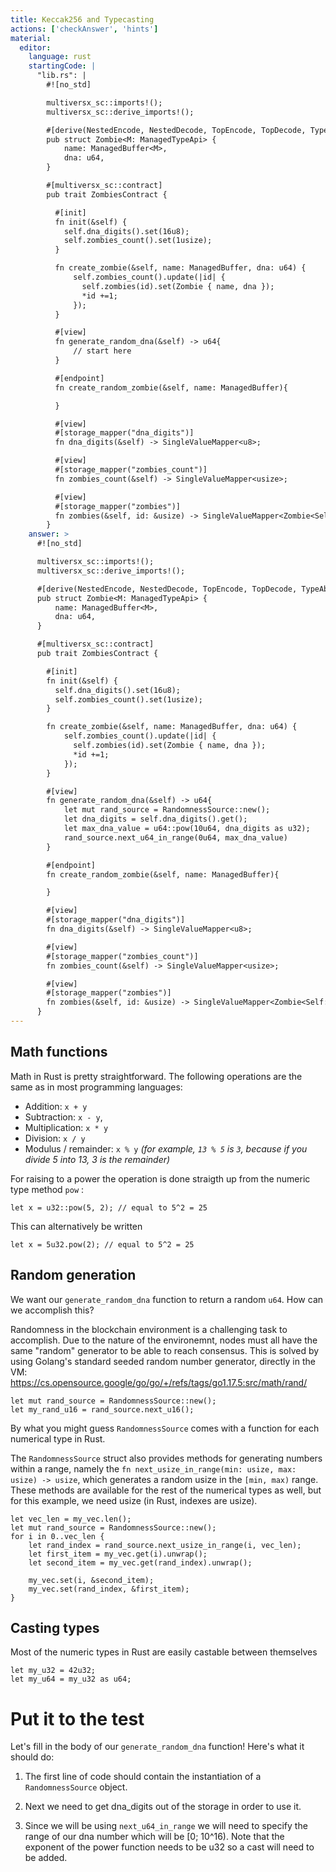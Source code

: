 ```yaml
---
title: Keccak256 and Typecasting
actions: ['checkAnswer', 'hints']
material:
  editor:
    language: rust
    startingCode: |
      "lib.rs": |
        #![no_std]

        multiversx_sc::imports!();
        multiversx_sc::derive_imports!();

        #[derive(NestedEncode, NestedDecode, TopEncode, TopDecode, TypeAbi)]
        pub struct Zombie<M: ManagedTypeApi> {
            name: ManagedBuffer<M>,
            dna: u64,
        }

        #[multiversx_sc::contract]
        pub trait ZombiesContract {

          #[init]
          fn init(&self) {
            self.dna_digits().set(16u8);
            self.zombies_count().set(1usize);
          }

          fn create_zombie(&self, name: ManagedBuffer, dna: u64) {
              self.zombies_count().update(|id| {
                self.zombies(id).set(Zombie { name, dna });
                *id +=1;
              });
          }

          #[view]
          fn generate_random_dna(&self) -> u64{
              // start here
          }

          #[endpoint]
          fn create_random_zombie(&self, name: ManagedBuffer){

          }

          #[view]
          #[storage_mapper("dna_digits")]
          fn dna_digits(&self) -> SingleValueMapper<u8>;

          #[view]
          #[storage_mapper("zombies_count")]
          fn zombies_count(&self) -> SingleValueMapper<usize>;

          #[view]
          #[storage_mapper("zombies")]
          fn zombies(&self, id: &usize) -> SingleValueMapper<Zombie<Self::Api>>;
        }
    answer: >
      #![no_std]

      multiversx_sc::imports!();
      multiversx_sc::derive_imports!();

      #[derive(NestedEncode, NestedDecode, TopEncode, TopDecode, TypeAbi)]
      pub struct Zombie<M: ManagedTypeApi> {
          name: ManagedBuffer<M>,
          dna: u64,
      }

      #[multiversx_sc::contract]
      pub trait ZombiesContract {

        #[init]
        fn init(&self) {
          self.dna_digits().set(16u8);
          self.zombies_count().set(1usize);
        }

        fn create_zombie(&self, name: ManagedBuffer, dna: u64) {
            self.zombies_count().update(|id| {
              self.zombies(id).set(Zombie { name, dna });
              *id +=1;
            });
        }

        #[view]
        fn generate_random_dna(&self) -> u64{
            let mut rand_source = RandomnessSource::new();
            let dna_digits = self.dna_digits().get();
            let max_dna_value = u64::pow(10u64, dna_digits as u32);
            rand_source.next_u64_in_range(0u64, max_dna_value)
        }

        #[endpoint]
        fn create_random_zombie(&self, name: ManagedBuffer){

        }

        #[view]
        #[storage_mapper("dna_digits")]
        fn dna_digits(&self) -> SingleValueMapper<u8>;

        #[view]
        #[storage_mapper("zombies_count")]
        fn zombies_count(&self) -> SingleValueMapper<usize>;

        #[view]
        #[storage_mapper("zombies")]
        fn zombies(&self, id: &usize) -> SingleValueMapper<Zombie<Self::Api>>;
      }
---
```



## Math functions 


Math in Rust is pretty straightforward. The following operations are the same as in most programming languages:

* Addition: `x + y`
* Subtraction: `x - y`,
* Multiplication: `x * y`
* Division: `x / y`
* Modulus / remainder: `x % y` _(for example, `13 % 5` is `3`, because if you divide 5 into 13, 3 is the remainder)_

For raising to a power the operation is done straigth up from the numeric type method `pow` :

```
let x = u32::pow(5, 2); // equal to 5^2 = 25
```

This can alternatively be written

```
let x = 5u32.pow(2); // equal to 5^2 = 25
```

## Random generation

We want our `generate_random_dna` function to return a random `u64`. How can we accomplish this?

Randomness in the blockchain environment is a challenging task to accomplish. Due to the nature of the environemnt, nodes must all have the same "random" generator to be able to reach consensus. This is solved by using Golang's standard seeded random number generator, directly in the VM: https://cs.opensource.google/go/go/+/refs/tags/go1.17.5:src/math/rand/

```
let mut rand_source = RandomnessSource::new();
let my_rand_u16 = rand_source.next_u16();
```
By what you might guess `RandomnessSource` comes with a function for each numerical type in Rust.

The `RandomnessSource` struct also provides methods for generating numbers within a range, namely the `fn next_usize_in_range(min: usize, max: usize) -> usize`, which generates a random usize in the `[min, max)` range. These methods are available for the rest of the numerical types as well, but for this example, we need usize (in Rust, indexes are usize).
```
let vec_len = my_vec.len();
let mut rand_source = RandomnessSource::new();
for i in 0..vec_len {
    let rand_index = rand_source.next_usize_in_range(i, vec_len);
    let first_item = my_vec.get(i).unwrap();
    let second_item = my_vec.get(rand_index).unwrap();

    my_vec.set(i, &second_item);
    my_vec.set(rand_index, &first_item);
}
```

## Casting types

Most of the numeric types in Rust are easily castable between themselves

```
let my_u32 = 42u32;
let my_u64 = my_u32 as u64;
```

# Put it to the test

Let's fill in the body of our `generate_random_dna` function! Here's what it should do:

1. The first line of code should contain the instantiation of a `RandomnessSource` object.

2. Next we need to get dna_digits out of the storage in order to use it.

3. Since we will be using `next_u64_in_range` we will need to specify the range of our dna number which will be [0; 10^16). Note that the exponent of the power function needs to be u32 so a cast will need to be added.
